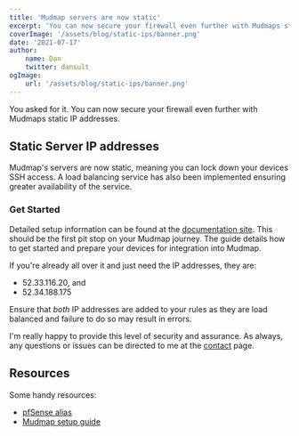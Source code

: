 ```yaml
---
title: 'Mudmap servers are now static'
excerpt: 'You can now secure your firewall even further with Mudmaps static IP addresses.'
coverImage: '/assets/blog/static-ips/banner.png'
date: '2021-07-17'
author:
    name: Dan
    twitter: dansult
ogImage:
    url: '/assets/blog/static-ips/banner.png'
---
```


You asked for it. You can now secure your firewall even further with 
Mudmaps static IP addresses. 

## Static Server IP addresses

Mudmap's servers are now static, meaning you can lock down your devices SSH 
access. A load balancing service has also been implemented ensuring greater 
availability of the service. 

### Get Started

Detailed setup information can be found at the 
[documentation site][docs]. This should be the first pit stop on your Mudmap 
journey. The guide details how to get started and prepare your devices for 
integration into Mudmap. 

If you're already all over it and just need the IP addresses, they are:

- 52.33.116.20, and 
- 52.34.188.175

Ensure that *both* IP addresses are added to your rules as they are load 
balanced and failure to do so may result in errors.

I'm really happy to provide this level of security and assurance. As always,
any questions or issues can be directed to me at the [contact](/contact) page.

## Resources

Some handy resources:

- [pfSense alias][alias]
- [Mudmap setup guide][docs]

[docs]: https://docs.mudmap.io/preparing-devices#rules-ports-and-recommendations?ref=blog-static-ip
[alias]: https://docs.netgate.com/pfsense/en/latest/firewall/aliases.html
